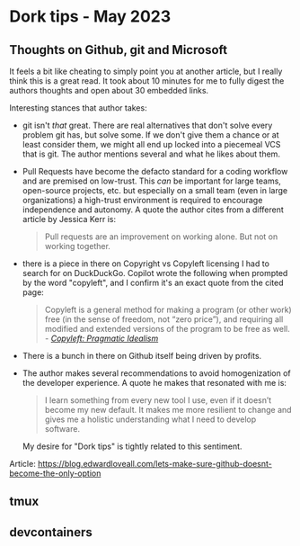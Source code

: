 # Dork tips - May 2023

## Thoughts on Github, git and Microsoft

It feels a bit like cheating to simply point you at another article, but I really think this is a great read. It took about 10 minutes for me to fully digest the authors thoughts and open about 30 embedded links.

Interesting stances that author takes:

- git isn't _that_ great. There are real alternatives that don't solve every problem git has, but solve some. If we don't give them a chance or at least consider them, we might all end up locked into a piecemeal VCS that is git. The author mentions several and what he likes about them.
- Pull Requests have become the defacto standard for a coding workflow and are premised on low-trust. This _can_ be important for large teams, open-source projects, etc. but especially on a small team (even in large organizations) a high-trust environment is required to encourage independence and autonomy. A quote the author cites from a different article by Jessica Kerr is:
    > Pull requests are an improvement on working alone. But not on working together.
- there is a piece in there on Copyright vs Copyleft licensing I had to search for on DuckDuckGo. Copilot wrote the following when prompted by the word "copyleft", and I confirm it's an exact quote from the cited page:
    > Copyleft is a general method for making a program (or other work) free (in the sense of freedom, not “zero price”), and requiring all modified and extended versions of the program to be free as well. - _[Copyleft: Pragmatic Idealism](https://www.gnu.org/copyleft/copyleft.html)_
- There is a bunch in there on Github itself being driven by profits.
- The author makes several recommendations to avoid homogenization of the developer experience. A quote he makes that resonated with me is:
    > I learn something from every new tool I use, even if it doesn’t become my new default. It makes me more resilient to change and gives me a holistic understanding what I need to develop software.

  My desire for "Dork tips" is tightly related to this sentiment.

Article: <https://blog.edwardloveall.com/lets-make-sure-github-doesnt-become-the-only-option>
## tmux

## devcontainers
